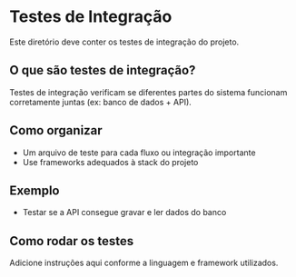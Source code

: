 # Testes de Integração

Este diretório deve conter os testes de integração do projeto.

## O que são testes de integração?
Testes de integração verificam se diferentes partes do sistema funcionam corretamente juntas (ex: banco de dados + API).

## Como organizar
- Um arquivo de teste para cada fluxo ou integração importante
- Use frameworks adequados à stack do projeto

## Exemplo
- Testar se a API consegue gravar e ler dados do banco

## Como rodar os testes
Adicione instruções aqui conforme a linguagem e framework utilizados. 